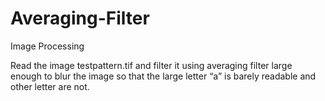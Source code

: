 # Averaging-Filter
Image Processing

Read the image testpattern.tif and filter it using averaging filter large enough to blur the image 
so that the large letter “a” is barely readable and other letter are not.
